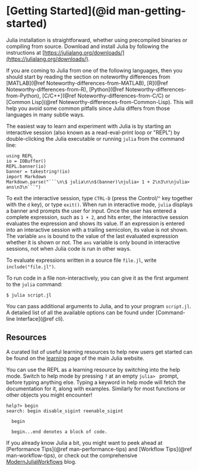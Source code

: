 # [Getting Started](@id man-getting-started)

Julia installation is straightforward, whether using precompiled binaries or compiling from source.
Download and install Julia by following the instructions at [https://julialang.org/downloads/](https://julialang.org/downloads/).

If you are coming to Julia from one of the following languages, then you should start by reading the section on noteworthy differences from [MATLAB](@ref Noteworthy-differences-from-MATLAB), [R](@ref Noteworthy-differences-from-R), [Python](@ref Noteworthy-differences-from-Python), [C/C++](@ref Noteworthy-differences-from-C/C) or [Common Lisp](@ref Noteworthy-differences-from-Common-Lisp). This will help you avoid some common pitfalls since Julia differs from those languages in many subtle ways.

The easiest way to learn and experiment with Julia is by starting an interactive session (also
known as a read-eval-print loop or "REPL") by double-clicking the Julia executable or running
`julia` from the command line:

```@eval
using REPL
io = IOBuffer()
REPL.banner(io)
banner = takestring!(io)
import Markdown
Markdown.parse("```\n\$ julia\n\n$(banner)\njulia> 1 + 2\n3\n\njulia> ans\n3\n```")
```

To exit the interactive session, type `CTRL-D` (press the Control/`^` key together with the `d` key), or type
`exit()`. When run in interactive mode, `julia` displays a banner and prompts the user for input.
Once the user has entered a complete expression, such as `1 + 2`, and hits enter, the interactive
session evaluates the expression and shows its value. If an expression is entered into an interactive
session with a trailing semicolon, its value is not shown. The variable `ans` is bound to the
value of the last evaluated expression whether it is shown or not. The `ans` variable is only
bound in interactive sessions, not when Julia code is run in other ways.

To evaluate expressions written in a source file `file.jl`, write `include("file.jl")`.

To run code in a file non-interactively, you can give it as the first argument to the `julia`
command:

```
$ julia script.jl
```

You can pass additional arguments to Julia, and to your program `script.jl`. A detailed list of all the available options can be found under [Command-line Interface](@ref cli).

## Resources

A curated list of useful learning resources to help new users get started can be found on the [learning](https://julialang.org/learning/) page of the main Julia website.

You can use the REPL as a learning resource by switching into the help mode.
Switch to help mode by pressing `?` at an empty `julia> ` prompt, before typing
anything else. Typing a keyword in help mode will fetch the documentation for
it, along with examples. Similarly for most functions or other objects you
might encounter!

```
help?> begin
search: begin disable_sigint reenable_sigint

  begin

  begin...end denotes a block of code.
```

If you already know Julia a bit, you might want to peek ahead at [Performance Tips](@ref man-performance-tips) and [Workflow Tips](@ref man-workflow-tips), or check out the comprehensive [ModernJuliaWorkflows](https://modernjuliaworkflows.org/) blog.
